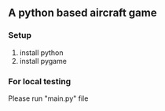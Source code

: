 ## A python based aircraft game

### Setup
1. install python
2. install pygame

### For local testing
Please run "main.py" file